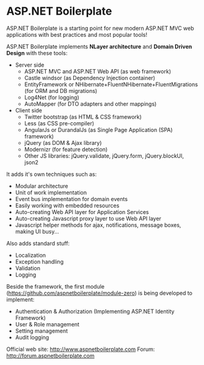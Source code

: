 ASP.NET Boilerplate
===

ASP.NET Boilerplate is a starting point for new modern ASP.NET MVC web applications with best practices and most popular tools!

ASP.NET Boilerplate implements __NLayer architecture__ and __Domain Driven Design__ with these tools:

- Server side
  - ASP.NET MVC and ASP.NET Web API (as web framework)
  - Castle windsor (as Dependency Injection container)
  - EntityFramework or NHibernate+FluentNHibernate+FluentMigrations (for ORM and DB migrations)
  - Log4Net (for logging)
  - AutoMapper (for DTO adapters and other mappings)
- Client side
  - Twitter bootstrap (as HTML & CSS framework)
  - Less (as CSS pre-compiler)
  - AngularJs or DurandalJs (as Single Page Application (SPA) framework)
  - jQuery (as DOM & Ajax library)
  - Modernizr (for feature detection)
  - Other JS libraries: jQuery.validate, jQuery.form, jQuery.blockUI, json2

It adds it's own techniques such as:
- Modular architecture
- Unit of work implementation
- Event bus implementation for domain events
- Easily working with embedded resources
- Auto-creating Web API layer for Application Services
- Auto-creating Javascript proxy layer to use Web API layer
- Javascript helper methods for ajax, notifications, message boxes, making UI busy...

Also adds standard stuff:
- Localization
- Exception handling
- Validation
- Logging

Beside the framework, the first module (https://github.com/aspnetboilerplate/module-zero) is being developed to implement:
- Authentication & Authorization (Implementing ASP.NET Identity Framework)
- User & Role management
- Setting management
- Audit logging

Official web site: http://www.aspnetboilerplate.com
Forum: http://forum.aspnetboilerplate.com
